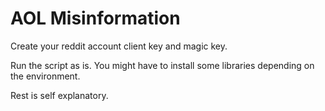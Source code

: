 # AOL Misinformation

Create your reddit account client key and magic key. 

Run the script as is. You might have to install some libraries depending on the environment. 

Rest is self explanatory.
